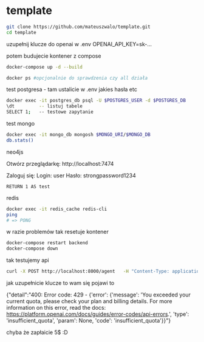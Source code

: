 # template
```bash
git clone https://github.com/mateuszwalo/template.git
cd template
```
uzupełnij klucze do openai w .env
OPENAI_API_KEY=sk-...

potem budujecie kontener z compose

```bash
docker-compose up -d --build

docker ps #opcjonalnie do sprawdzenia czy all działa
```
test postgresa - tam ustalicie w .env jakies hasła etc

```bash
docker exec -it postgres_db psql -U $POSTGRES_USER -d $POSTGRES_DB
\dt         -- listuj tabele
SELECT 1;   -- testowe zapytanie

``` 
test mongo

```bash
docker exec -it mongo_db mongosh $MONGO_URI/$MONGO_DB
db.stats()

```

neo4js

Otwórz przeglądarkę:
http://localhost:7474

Zaloguj się:
Login: user
Hasło: strongpassword1234

```cypher
RETURN 1 AS test
```
redis
```bash
docker exec -it redis_cache redis-cli
ping
# => PONG
```

w razie problemów tak resetuje kontener

```bash
docker-compose restart backend
docker-compose down
```

tak testujemy api
```bash
curl -X POST http://localhost:8000/agent   -H "Content-Type: application/json"   -d '{"message": "Cześć! Kim jesteś?"}'
``` 
jak uzupełnicie klucze to wam się pojawi to

{"detail":"400: Error code: 429 - {'error': {'message': 'You exceeded your current quota, please check your plan and billing details. For more information on this error, read the docs: https://platform.openai.com/docs/guides/error-codes/api-errors.', 'type': 'insufficient_quota', 'param': None, 'code': 'insufficient_quota'}}"}

chyba że zapłaicie 5$ :D
